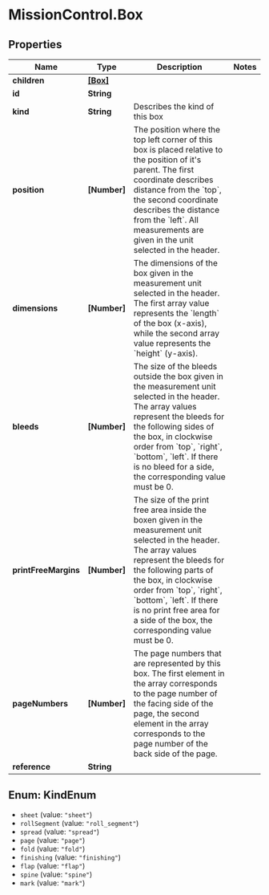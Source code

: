 # MissionControl.Box

## Properties
Name | Type | Description | Notes
------------ | ------------- | ------------- | -------------
**children** | [**[Box]**](Box.md) |  | 
**id** | **String** |  | 
**kind** | **String** | Describes the kind of this box | 
**position** | **[Number]** | The position where the top left corner of this box is placed relative to the position of it&#x27;s parent. The first coordinate describes distance from the &#x60;top&#x60;, the second coordinate describes the distance from the &#x60;left&#x60;. All measurements are given in the unit selected in the header. | 
**dimensions** | **[Number]** | The dimensions of the box given in the measurement unit selected in the header. The first array value represents the &#x60;length&#x60; of the box (x-axis), while the second array value represents the &#x60;height&#x60; (y-axis). | 
**bleeds** | **[Number]** | The size of the bleeds outside the box given in the measurement unit selected in the header. The array values represent the bleeds for the following sides of the box, in clockwise order from &#x60;top&#x60;, &#x60;right&#x60;, &#x60;bottom&#x60;, &#x60;left&#x60;. If there is no bleed for a side, the corresponding value must be 0. | 
**printFreeMargins** | **[Number]** | The size of the print free area inside the boxen given in the measurement unit selected in the header. The array values represent the bleeds for the following parts of the box, in clockwise order from &#x60;top&#x60;, &#x60;right&#x60;, &#x60;bottom&#x60;, &#x60;left&#x60;. If there is no print free area for a side of the box, the corresponding value must be 0. | 
**pageNumbers** | **[Number]** | The page numbers that are represented by this box. The first element in the array corresponds to the page number of the facing side of the page, the second element in the array corresponds to the page number of the back side of the page. | 
**reference** | **String** |  | 

<a name="KindEnum"></a>
## Enum: KindEnum

* `sheet` (value: `"sheet"`)
* `rollSegment` (value: `"roll_segment"`)
* `spread` (value: `"spread"`)
* `page` (value: `"page"`)
* `fold` (value: `"fold"`)
* `finishing` (value: `"finishing"`)
* `flap` (value: `"flap"`)
* `spine` (value: `"spine"`)
* `mark` (value: `"mark"`)

